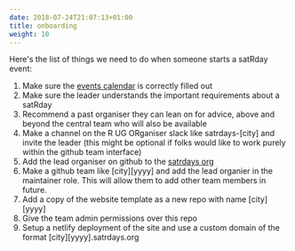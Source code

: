 ```yaml
---
date: 2018-07-24T21:07:13+01:00
title: onboarding
weight: 10
---
```


Here's the list of things we need to do when someone starts a satRday event:

1. Make sure the [events calendar](https://github.com/satRdays/eventscalendar) is correctly filled out
1. Make sure the leader understands the important requirements about a satRday
1. Recommend a past organiser they can lean on for advice, above and beyond the central team who will also be available
1. Make a channel on the R UG ORganiser slack like satrdays-[city] and invite the leader (this might be optional if folks would like to work purely within the github team interface)
1. Add the lead organiser on github to the [satrdays org](https://github.com/orgs/satRdays/people)
1. Make a github team like [city][yyyy] and add the lead organier in the maintainer role. This will allow them to add other team members in future.
1. Add a copy of the website template as a new repo with name [city][yyyy] 
1. Give the team admin permissions over this repo
1. Setup a netlify deployment of the site and use a custom domain of the format  [city][yyyy].satrdays.org
